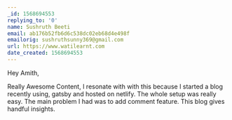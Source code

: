 ```yaml
---
_id: 1568694553
replying_to: '0'
name: Sushruth Beeti
email: ab176b52fb6d6c538dc02eb68d4e498f
emailorig: sushruthsunny369@gmail.com
url: https://www.watilearnt.com
date_created: 1568694553
---
```


Hey Amith,

Really Awesome Content, I resonate with with this because I started a blog recently using, gatsby and hosted on netlify. The whole setup was really easy. The main problem I had was to add comment feature. This blog gives handful insights.